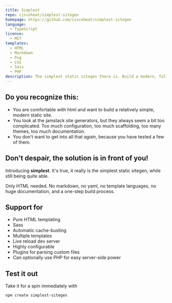```yaml
---
title: Simplest
repo: ciscoheat/simplest-sitegen
homepage: https://github.com/ciscoheat/simplest-sitegen
language: 
  - TypeScript
license:
  - MIT
templates:
  - HTML
  - Markdown
  - Pug
  - CSS
  - Sass
  - PHP
description: The simplest static sitegen there is. Build a modern, fully working website using only HTML.
---
```

## Do you recognize this:

- You are comfortable with html and want to build a relatively simple, modern static site.
- You look at the jamstack site generators, but they always seem a bit too complicated. Too much configuration, too much scaffolding, too many themes, too much documentation.
- You don't want to get into all that *again*, because you have tested a few of them.

## Don't despair, the solution is in front of you!

Introducing **simplest**. It's true, it really is the simplest static sitegen, while still being quite able. 

Only HTML needed. No markdown, no yaml, no template languages, no huge documentation, and a one-step build process. 

## Support for

- Pure HTML templating
- Sass
- Automatic cache-busting
- Multiple templates
- Live reload dev server
- Highly configurable
- Plugins for parsing custom files
- Can optionally use PHP for easy server-side power

## Test it out

Take it for a spin immediately with 

`npm create simplest-sitegen`
